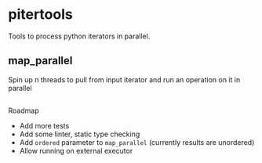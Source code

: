 # pitertools
Tools to process python iterators in parallel.

## map_parallel
Spin up n threads to pull from input iterator and run an operation on it in parallel

##
Roadmap
- Add more tests 
- Add some linter, static type checking
- Add `ordered` parameter to `map_parallel` (currently results are unordered)
- Allow running on external executor
